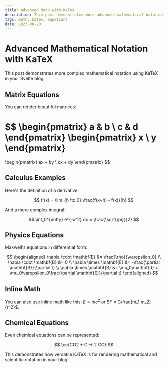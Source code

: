 ```yaml
---
title: Advanced Math with KaTeX
description: This post demonstrates more advanced mathematical notation using KaTeX
tags: math, katex, equations
date: 2023-08-20
---
```


# Advanced Mathematical Notation with KaTeX

This post demonstrates more complex mathematical notation using KaTeX in your Svelte blog.

## Matrix Equations

You can render beautiful matrices:

$$
\begin{pmatrix}
a & b \\
c & d
\end{pmatrix}
\begin{pmatrix}
x \\
y
\end{pmatrix}
=
\begin{pmatrix}
ax + by \\
cx + dy
\end{pmatrix}
$$

## Calculus Examples

Here's the definition of a derivative:

$$
f'(x) = \lim_{h \to 0} \frac{f(x+h) - f(x)}{h}
$$

And a more complex integral:

$$
\int_0^{\infty} e^{-x^2} dx = \frac{\sqrt{\pi}}{2}
$$

## Physics Equations

Maxwell's equations in differential form:

$$
\begin{aligned}
\nabla \cdot \mathbf{E} &= \frac{\rho}{\varepsilon_0} \\
\nabla \cdot \mathbf{B} &= 0 \\
\nabla \times \mathbf{E} &= -\frac{\partial \mathbf{B}}{\partial t} \\
\nabla \times \mathbf{B} &= \mu_0\mathbf{J} + \mu_0\varepsilon_0\frac{\partial \mathbf{E}}{\partial t}
\end{aligned}
$$

## Inline Math

You can also use inline math like this: $E=mc^2$ or $F = G\frac{m_1 m_2}{r^2}$.

## Chemical Equations

Even chemical equations can be represented:

$$
\ce{CO2 + C -> 2 CO}
$$

This demonstrates how versatile KaTeX is for rendering mathematical and scientific notation in your blog! 